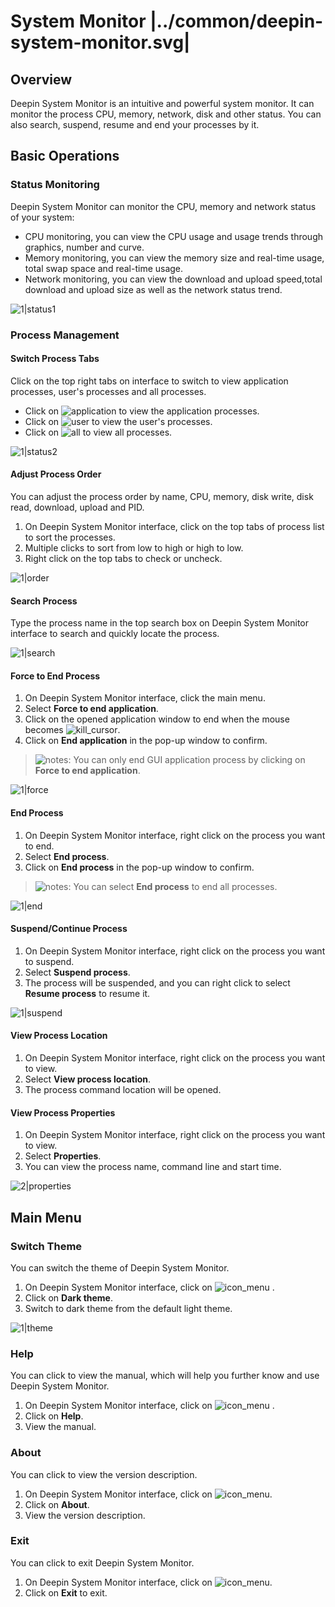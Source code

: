 # System Monitor |../common/deepin-system-monitor.svg|

## Overview

Deepin System Monitor is an intuitive and powerful system monitor. It can monitor the process CPU, memory, network, disk and other status. You can also search, suspend, resume and end your processes by it.


## Basic Operations

### Status Monitoring

Deepin System Monitor can monitor the CPU, memory and network status of your system:

- CPU monitoring, you can view the CPU usage and usage trends through graphics, number and curve.
- Memory monitoring, you can view the memory size and real-time usage, total swap space and real-time usage.
- Network monitoring, you can view the download and upload speed,total download and upload size as well as the network status trend.

![1|status1](jpg/status1.jpg)


### Process Management

#### Switch Process Tabs

Click on the top right tabs on interface to switch to view application processes, user's processes and all processes.

- Click on ![application](icon/application.png) to view the application processes.
- Click on ![user](icon/user.png) to view the user's processes.
- Click on ![all](icon/all.png) to view all processes.

![1|status2](jpg/status2.jpg)

#### Adjust Process Order

You can adjust the process order by name, CPU, memory, disk write, disk read, download, upload and PID.

1. On Deepin System Monitor interface, click on the top tabs of process list to sort the processes.
2. Multiple clicks to sort from low to high or high to low.
3. Right click on the top tabs to check or uncheck.

![1|order](jpg/order.jpg)


#### Search Process

Type the process name in the top search box on Deepin System Monitor interface to search and quickly locate the process.

![1|search](jpg/search.jpg)

#### Force to End Process

1. On Deepin System Monitor interface, click the main menu.
2. Select **Force to end application**.
3. Click on the opened application window to end when the mouse becomes ![kill_cursor](icon/kill_cursor.png).
4. Click on **End application** in the pop-up window to confirm.

> ![notes](icon/notes.svg): You can only end GUI application process by clicking on **Force to end application**.


![1|force](jpg/force.jpg)

#### End Process

1. On Deepin System Monitor interface, right click on the process you want to end.
2. Select **End process**.
3. Click on **End process** in the pop-up window to confirm.

> ![notes](icon/notes.svg): You can select **End process** to end all processes.

![1|end](jpg/end.jpg)


#### Suspend/Continue Process

1. On Deepin System Monitor interface, right click on the process you want to suspend.
2. Select **Suspend process**.
3. The process will be suspended, and you can right click to select **Resume process** to resume it.

![1|suspend](jpg/suspend.jpg)


#### View Process Location

1. On Deepin System Monitor interface, right click on the process you want to view.
2. Select **View process location**.
3. The process command location will be opened.


#### View Process Properties

1. On Deepin System Monitor interface, right click on the process you want to view.
2. Select **Properties**.
3. You can view the process name, command line and start time.

![2|properties](jpg/properties.jpg)


## Main Menu

### Switch Theme

You can switch the theme of Deepin System Monitor.

1. On Deepin System Monitor interface, click on ![icon_menu](icon/icon_menu.svg) .
2. Click on **Dark theme**.
3. Switch to dark theme from the default light theme.

![1|theme](jpg/theme.jpg)



### Help

You can click to view the manual, which will help you further know and use Deepin System Monitor.

1. On Deepin System Monitor interface, click on ![icon_menu](icon/icon_menu.svg) .
2. Click on **Help**.
3. View the manual.





### About

You can click to view the version description.

1. On Deepin System Monitor interface, click on ![icon_menu](icon/icon_menu.svg).
2. Click on **About**.
3. View the version description.




### Exit

You can click to exit Deepin System Monitor.

1. On Deepin System Monitor interface, click on ![icon_menu](icon/icon_menu.svg).
2. Click on **Exit** to exit.
